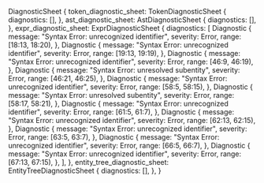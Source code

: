 DiagnosticSheet {
    token_diagnostic_sheet: TokenDiagnosticSheet {
        diagnostics: [],
    },
    ast_diagnostic_sheet: AstDiagnosticSheet {
        diagnostics: [],
    },
    expr_diagnostic_sheet: ExprDiagnosticSheet {
        diagnostics: [
            Diagnostic {
                message: "Syntax Error: unrecognized identifier",
                severity: Error,
                range: [18:13, 18:20),
            },
            Diagnostic {
                message: "Syntax Error: unrecognized identifier",
                severity: Error,
                range: [19:13, 19:19),
            },
            Diagnostic {
                message: "Syntax Error: unrecognized identifier",
                severity: Error,
                range: [46:9, 46:19),
            },
            Diagnostic {
                message: "Syntax Error: unresolved subentity",
                severity: Error,
                range: [46:21, 46:25),
            },
            Diagnostic {
                message: "Syntax Error: unrecognized identifier",
                severity: Error,
                range: [58:5, 58:15),
            },
            Diagnostic {
                message: "Syntax Error: unresolved subentity",
                severity: Error,
                range: [58:17, 58:21),
            },
            Diagnostic {
                message: "Syntax Error: unrecognized identifier",
                severity: Error,
                range: [61:5, 61:7),
            },
            Diagnostic {
                message: "Syntax Error: unrecognized identifier",
                severity: Error,
                range: [62:13, 62:15),
            },
            Diagnostic {
                message: "Syntax Error: unrecognized identifier",
                severity: Error,
                range: [63:5, 63:7),
            },
            Diagnostic {
                message: "Syntax Error: unrecognized identifier",
                severity: Error,
                range: [66:5, 66:7),
            },
            Diagnostic {
                message: "Syntax Error: unrecognized identifier",
                severity: Error,
                range: [67:13, 67:15),
            },
        ],
    },
    entity_tree_diagnostic_sheet: EntityTreeDiagnosticSheet {
        diagnostics: [],
    },
}